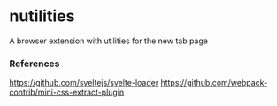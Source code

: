 # nutilities
A browser extension with utilities for the new tab page

### References
https://github.com/sveltejs/svelte-loader
https://github.com/webpack-contrib/mini-css-extract-plugin
